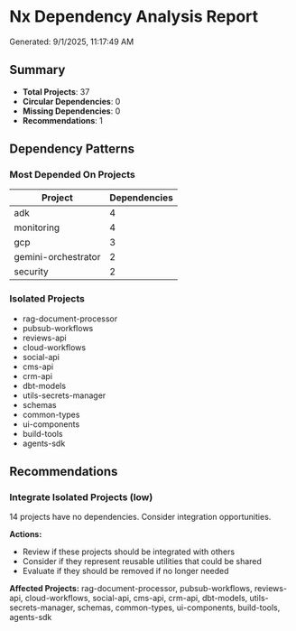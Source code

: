 # Nx Dependency Analysis Report

Generated: 9/1/2025, 11:17:49 AM

## Summary

- **Total Projects**: 37
- **Circular Dependencies**: 0
- **Missing Dependencies**: 0
- **Recommendations**: 1

## Dependency Patterns

### Most Depended On Projects

| Project | Dependencies |
| ------- | ------------ |
| adk | 4 |
| monitoring | 4 |
| gcp | 3 |
| gemini-orchestrator | 2 |
| security | 2 |

### Isolated Projects

- rag-document-processor
- pubsub-workflows
- reviews-api
- cloud-workflows
- social-api
- cms-api
- crm-api
- dbt-models
- utils-secrets-manager
- schemas
- common-types
- ui-components
- build-tools
- agents-sdk

## Recommendations

### Integrate Isolated Projects (low)

14 projects have no dependencies. Consider integration opportunities.

**Actions:**

- Review if these projects should be integrated with others
- Consider if they represent reusable utilities that could be shared
- Evaluate if they should be removed if no longer needed

**Affected Projects:** rag-document-processor, pubsub-workflows, reviews-api, cloud-workflows, social-api, cms-api, crm-api, dbt-models, utils-secrets-manager, schemas, common-types, ui-components, build-tools, agents-sdk

